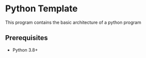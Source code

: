 # Python Template

This program contains the basic architecture of a python program

## Prerequisites

- Python 3.8+
